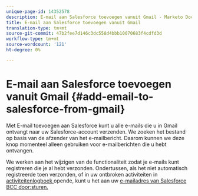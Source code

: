 ```yaml
---
unique-page-id: 14352578
description: E-mail aan Salesforce toevoegen vanuit Gmail - Marketo Docs - Productdocumentatie
title: E-mail aan Salesforce toevoegen vanuit Gmail
translation-type: tm+mt
source-git-commit: 47b2fee7d146c3dc558d4bbb10070683f4cdfd3d
workflow-type: tm+mt
source-wordcount: '121'
ht-degree: 0%

---
```



# E-mail aan Salesforce toevoegen vanuit Gmail {#add-email-to-salesforce-from-gmail}

Met E-mail toevoegen aan Salesforce kunt u alle e-mails die u in Gmail ontvangt naar uw Salesforce-account verzenden. We zoeken het bestand op basis van de afzender van het e-mailbericht. Daarom kunnen we deze knop momenteel alleen gebruiken voor e-mailberichten die u hebt ontvangen.

We werken aan het wijzigen van de functionaliteit zodat je e-mails kunt registreren die je al hebt verzonden. Ondertussen, als het niet automatisch registreerde toen verzonden, of in uw ontbroken activiteiten in [activiteitenlogboek ](http://toutapp.com/next#settings/crm/salesforce/activity) opende, kunt u het aan uw [e-mailadres van Salesforce BCC door:sturen.](http://docs.marketo.com/x/soLS)
